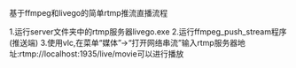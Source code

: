 基于ffmpeg和livego的简单rtmp推流直播流程

1.运行server文件夹中的rtmp服务器livego.exe
2.运行ffmpeg_push_stream程序(推送端)
3.使用vlc,在菜单“媒体”->“打开网络串流”输入rtmp服务器地址:rtmp://localhost:1935/live/movie可以进行播放
